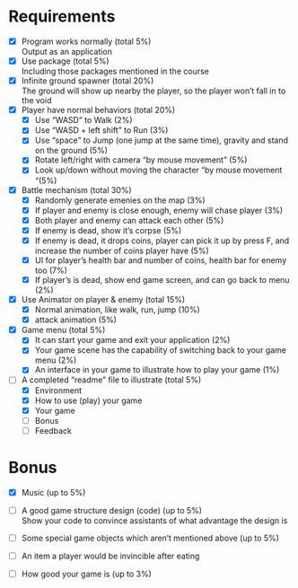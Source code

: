 # Requirements
- [x] Program works normally (total 5%)</br>
Output as an application
- [x] Use package (total 5%)</br>
Including those packages mentioned in the course
- [x] Infinite ground spawner (total 20%)</br>
The ground will show up nearby the player, so the player won’t fall in to the void
- [x] Player have normal behaviors (total 20%)
  - [x] Use “WASD” to Walk (2%)
  - [x] Use “WASD + left shift” to Run (3%)
  - [x] Use “space” to Jump (one jump at the same time), gravity and stand on the ground (5%)
  - [x] Rotate left/right with camera “by mouse movement” (5%)
  - [x] Look up/down without moving the character “by mouse movement “(5%)
- [x] Battle mechanism (total 30%)
    - [x] Randomly generate emenies on the map (3%)
    - [x] If player and enemy is close enough, enemy will chase player (3%)
    - [x] Both player and enemy can attack each other (5%)
    - [x] If enemy is dead, show it’s corpse (5%)
    - [x] If enemy is dead, it drops coins, player can pick it up by press F, and increase the number of coins player have (5%)
    - [x] UI for player’s health bar and number of coins, health bar for enemy too (7%)
    - [x] If player’s is dead, show end game screen, and can go back to menu (2%)
- [x] Use Animator on player & enemy (total 15%)
  - [x] Normal animation, like walk, run, jump (10%)
  - [x] attack animation (5%)
- [x] Game menu (total 5%)
  - [x] It can start your game and exit your application (2%)
  - [x] Your game scene has the capability of switching back to your game menu (2%)
  - [x] An interface in your game to illustrate how to play your game (1%)
- [ ] A completed “readme” file to illustrate (total 5%)
  - [x] Environment
  - [x] How to use (play) your game
  - [x] Your game
  - [ ] Bonus
  - [ ] Feedback
# Bonus
- [x] Music (up to 5%)
- [ ] A good game structure design (code) (up to 5%)</br>
Show your code to convince assistants of what advantage the design is
- [ ] Some special game objects which aren’t mentioned above (up to 5%)
- [ ] An item a player would be invincible after eating
- [ ] How good your game is (up to 3%)

